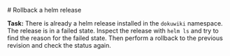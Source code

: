 # Rollback a helm release

**Task:** There is already a helm release installed in the `dokuwiki` namespace. The release is in a failed state. Inspect the release with `helm ls` and try to find the reason for the failed state. Then perform a rollback to the previous revision and check the status again.